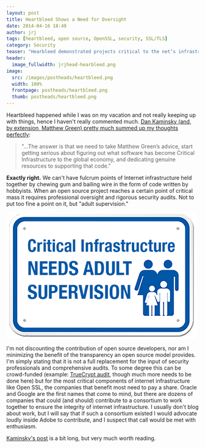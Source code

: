 ```yaml
---
layout: post
title: Heartbleed Shows a Need for Oversight
date: 2014-04-16 18:49
author: jrj
tags: [heartbleed, open source, OpenSSL, security, SSL/TLS]
category: Security
teaser: "Hearbleed demonstrated projects critical to the net’s infrastructure need help…"
header:
  image_fullwidth: jrjhead-hearbleed.png
image:
  src: /images/postheads/heartbleed.png
  width: 100%
  frontpage: postheads/heartbleed.png
  thumb: postheads/heartbleed.png
---
```

<!---
![Hearbleed Vulnerability](/assets/postheads/heartbleed.png "Heartbleed OpenSSL Vulnerability")
-->

Heartbleed happened while I was on my vacation and not really keeping up with things, hence I haven't really commented much. [Dan Kaminsky (and, by extension, Matthew Green) pretty much summed up my thoughts perfectly][1]:

> "...The answer is that we need to take Matthew Green’s advice, start getting serious about figuring out what software has become Critical Infrastructure to the global economy, and dedicating genuine resources to supporting that code."

**Exactly right.** We can't have fulcrum points of Internet infrastructure held together by chewing gum and bailing wire in the form of code written by hobbyists. When an open source project reaches a certain point of critical mass it requires professional oversight and rigorous security audits. Not to put too fine a point on it, but "adult supervision."

![Critical Infrastructure Needs Adult Supervision](/images/jrj-adultsupervision.png)

I'm not discounting the contribution of open source developers, nor am I minimizing the benefit of the transparency an open source model provides. I'm simply stating that it is not a full replacement for the input of security professionals and comprehensive audits. To some degree this can be crowd-funded (example: [TrueCrypt audit][2], though much more needs to be done here) but for the most critical components of internet infrastructure like Open SSL, the companies that benefit most need to pay a share. Oracle and Google are the first names that come to mind, but there are dozens of companies that could (and should) contribute to a consortium to work together to ensure the integrity of internet infrastructure. I usually don't blog about work, but I will say that if such a consortium existed I would advocate loudly inside Adobe to contribute, and I suspect that call would be met with enthusiasm. 

[Kaminsky's post][1] is a bit long, but very much worth reading.

[1]: http://dankaminsky.com/2014/04/10/heartbleed/
[2]: http://istruecryptauditedyet.com